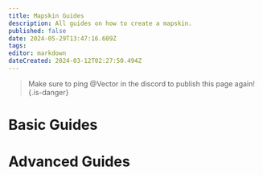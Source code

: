 ```yaml
---
title: Mapskin Guides
description: All guides on how to create a mapskin.
published: false
date: 2024-05-29T13:47:16.609Z
tags: 
editor: markdown
dateCreated: 2024-03-12T02:27:50.494Z
---
```


> Make sure to ping @Vector in the discord to publish this page again!
{.is-danger}



# Basic Guides


# Advanced Guides



